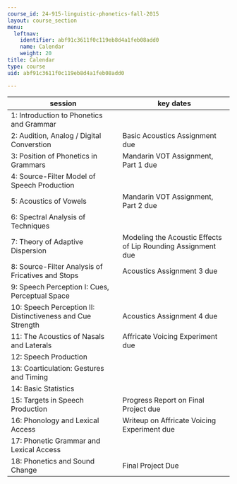 ```yaml
---
course_id: 24-915-linguistic-phonetics-fall-2015
layout: course_section
menu:
  leftnav:
    identifier: abf91c3611f0c119eb8d4a1feb08add0
    name: Calendar
    weight: 20
title: Calendar
type: course
uid: abf91c3611f0c119eb8d4a1feb08add0

---
```


| session | key dates |
| --- | --- |
| 1: Introduction to Phonetics and Grammar | &nbsp; |
| 2: Audition, Analog / Digital Converstion | Basic Acoustics Assignment due |
| 3: Position of Phonetics in Grammars | Mandarin VOT Assignment, Part 1 due |
| 4: Source-Filter Model of Speech Production | &nbsp; |
| 5: Acoustics of Vowels | Mandarin VOT Assignment, Part 2 due |
| 6: Spectral Analysis of Techniques | &nbsp; |
| 7: Theory of Adaptive Dispersion | Modeling the Acoustic Effects of Lip Rounding Assignment due |
| 8: Source-Filter Analysis of Fricatives and Stops | Acoustics Assignment 3 due |
| 9: Speech Perception I: Cues, Perceptual Space | &nbsp; |
| 10: Speech Perception II: Distinctiveness and Cue Strength | Acoustics Assignment 4 due |
| 11: The Acoustics of Nasals and Laterals | Affricate Voicing Experiment due |
| 12: Speech Production | &nbsp; |
| 13: Coarticulation: Gestures and Timing | &nbsp; |
| 14: Basic Statistics | &nbsp; |
| 15: Targets in Speech Production | Progress Report on Final Project due |
| 16: Phonology and Lexical Access | Writeup on Affricate Voicing Experiment due |
| 17: Phonetic Grammar and Lexical Access | &nbsp; |
| 18: Phonetics and Sound Change | Final Project Due
